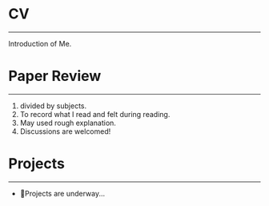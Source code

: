 # CV
---
Introduction of Me.

# Paper Review
---
1. divided by subjects.
2. To record what I read and felt during reading.
3. May used rough explanation.
4. Discussions are welcomed!

# Projects
---
* Projects are underway...

